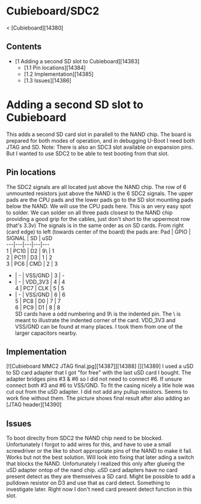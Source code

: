 # Cubieboard/SDC2
< [Cubieboard][14380]
 
## Contents
  * [1 Adding a second SD slot to Cubieboard][14383]
    * [1.1 Pin locations][14384]
    * [1.2 Implementation][14385]
    * [1.3 Issues][14386]

# Adding a second SD slot to Cubieboard
This adds a second SD card slot in parallell to the NAND chip. The board is prepared for both modes of operation, and in debugging U-Boot I need both JTAG and SD. 
Note: There is also an SDC3 slot available on expansion pins. But I wanted to use SDC2 to be able to test booting from that slot. 
## Pin locations
The SDC2 signals are all located just above the NAND chip. The row of 6 unmounted resistors just above the NAND is the 6 SDC2 signals. The upper pads are the CPU pads and the lower pads go to the SD slot mounting pads below the NAND. We will use the CPU pads here. 
This is an very easy spot to solder. We can solder on all three pads closest to the NAND chip providing a good grip for the cables, just don't short to the uppermost row (that's 3.3v) 
The signals is in the same order as on SD cards. 
From right (card edge) to left (towards center of the board) the pads are: 
Pad | GPIO | SIGNAL | SD | uSD   
---|---|---|---|---  
1 | PC10 | D2 | 9\ | 1   
2 | PC11 | D3 | 1 | 2   
3 | PC6 | CMD | 2 | 3   
- | - | VSS/GND | 3 | \-   
- | - | VDD_3V3 | 4 | 4   
4 | PC7 | CLK | 5 | 5   
- | - | VSS/GND | 6 | 6   
5 | PC8 | D0 | 7 | 7   
6 | PC9 | D1 | 8 | 8   
SD cards have a odd numbering and 9\ is the indented pin. The \ is meant to illustrate the indented corner of the card. 
VDD_3V3 and VSS/GND can be found at many places. I took them from one of the larger capacitors nearby. 
## Implementation
[![Cubieboard MMC2 JTAG final.jpg][14387]][14388]
[][14389]
I used a uSD to SD card adapter that I got "for free" with the last uSD card I bought. The adapter bridges pins #3 & #6 so I did not need to connect #6. If unsure connect both #3 and #6 to VSS/GND. 
To fit the casing nicely a litle hole was cut out from the uSD adapter. 
I did not add any pullup resistors. Seems to work fine without them. 
The picture shows final result after also adding an [JTAG header][14390]
## Issues
To boot direclty from SDC2 the NAND chip need to be blocked. Unfortunately I forgot to add wires for this, and have to use a small screwdriver or the like to short appropriate pins of the NAND to make it fail. Works but not the best solution. Will look into fixing that later ading a switch that blocks the NAND. Unfortunately I realized this only after glueing the uSD adapter ontop of the nand chip. 
uSD card adapters have no card present detect as they are themselves a SD card. Might be possible to add a pulldown resistor on D3 and use that as card detect. Something to investigate later. Right now I don't need card present detect function in this slot.
